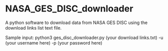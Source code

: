 # NASA_GES_DISC_downloader
A python software to download data from NASA GES DISC using the download links list text file. 

Sample input:
python3 ges_disc_downloader.py (your download links.txt) -u (your username here) -p (your password here)
